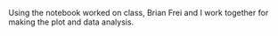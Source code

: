   Using the notebook worked on class, Brian Frei and I work together for making the plot and data analysis.
 
